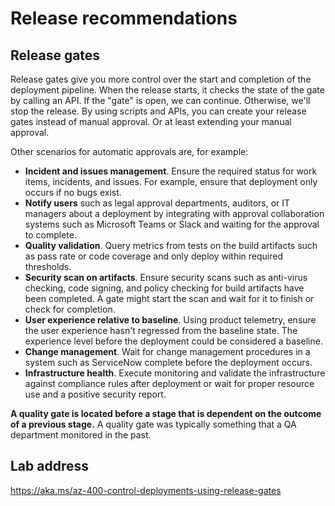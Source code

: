 # Release recommendations
## Release gates
Release gates give you more control over the start and completion of the deployment pipeline. When the release starts, it checks the state of the gate by calling an API. If the "gate" is open, we can continue. Otherwise, we'll stop the release. By using scripts and APIs, you can create your release gates instead of manual approval. Or at least extending your manual approval.

Other scenarios for automatic approvals are, for example:

- **Incident and issues management**. Ensure the required status for work items, incidents, and issues. For example, ensure that deployment only occurs if no bugs exist.
- **Notify users** such as legal approval departments, auditors, or IT managers about a deployment by integrating with approval collaboration systems such as Microsoft Teams or Slack and waiting for the approval to complete.
- **Quality validation**. Query metrics from tests on the build artifacts such as pass rate or code coverage and only deploy within required thresholds.
- **Security scan on artifacts**. Ensure security scans such as anti-virus checking, code signing, and policy checking for build artifacts have been completed. A gate might start the scan and wait for it to finish or check for completion.
- **User experience relative to baseline**. Using product telemetry, ensure the user experience hasn't regressed from the baseline state. The experience level before the deployment could be considered a baseline.
- **Change management**. Wait for change management procedures in a system such as ServiceNow complete before the deployment occurs.
- **Infrastructure health**. Execute monitoring and validate the infrastructure against compliance rules after deployment or wait for proper resource use and a positive security report.

**A quality gate is located before a stage that is dependent on the outcome of a previous stage.** A quality gate was typically something that a QA department monitored in the past.

## Lab address
https://aka.ms/az-400-control-deployments-using-release-gates